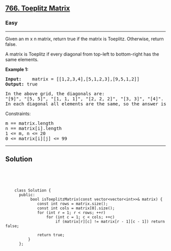 
<h2><a href="https://leetcode.com/problems/toeplitz-matrix/">766. Toeplitz Matrix</a></h2>
<h3>Easy</h3>
<hr>
<div><p>
Given an m x n matrix, return true if the matrix is Toeplitz. Otherwise, return false.

A matrix is Toeplitz if every diagonal from top-left to bottom-right has the same elements.
</p>


<p><strong>Example 1:</strong></p>
<pre><strong>Input:</strong>    matrix = [[1,2,3,4],[5,1,2,3],[9,5,1,2]]
<strong>Output:</strong> true
</pre>
<pre>
In the above grid, the diagonals are:
"[9]", "[5, 5]", "[1, 1, 1]", "[2, 2, 2]", "[3, 3]", "[4]".
In each diagonal all elements are the same, so the answer is True.
</pre>

Constraints:
<pre>
m == matrix.length
n == matrix[i].length
1 <= m, n <= 20
0 <= matrix[i][j] <= 99
</pre>
<hr>
 <h2><strong><b>Solution</b></strong></h2>
 <br>
 <pre>
 
        class Solution {
          public:
               bool isToeplitzMatrix(const vector<vector<int>>& matrix) {
                  const int rows = matrix.size();
                  const int cols = matrix[0].size();
                  for (int r = 1; r < rows; ++r)
                      for (int c = 1; c < cols; ++c)
                          if (matrix[r][c] != matrix[r - 1][c - 1]) return false;

                  return true;
              }
          };
          
 </pre>

